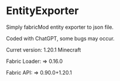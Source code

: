# EntityExporter
Simply fabricMod entity exporter to json file.

Coded with ChatGPT, some bugs may occur.




Curret version:
1.20.1 Minecraft 

Fabric Loader:
=> 0.16.0

Fabric API:
=> 0.90.0+1.20.1
